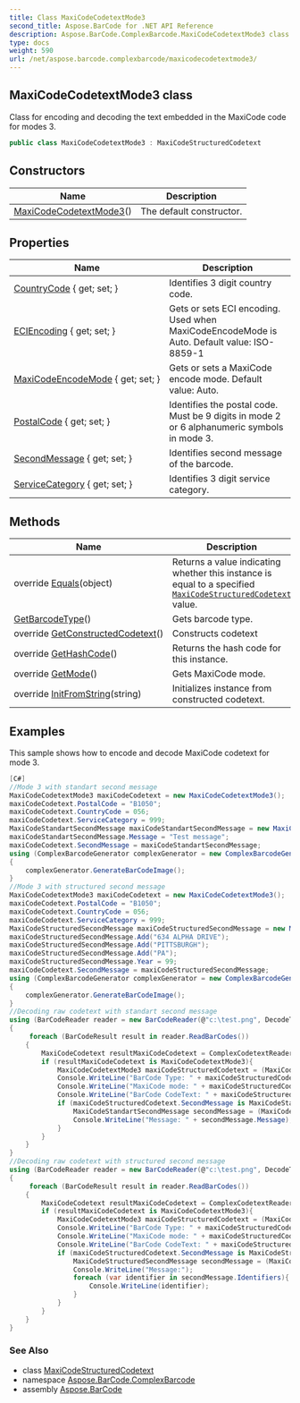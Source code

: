 ```yaml
---
title: Class MaxiCodeCodetextMode3
second_title: Aspose.BarCode for .NET API Reference
description: Aspose.BarCode.ComplexBarcode.MaxiCodeCodetextMode3 class. Class for encoding and decoding the text embedded in the MaxiCode code for modes 3
type: docs
weight: 590
url: /net/aspose.barcode.complexbarcode/maxicodecodetextmode3/
---
```

## MaxiCodeCodetextMode3 class

Class for encoding and decoding the text embedded in the MaxiCode code for modes 3.

```csharp
public class MaxiCodeCodetextMode3 : MaxiCodeStructuredCodetext
```

## Constructors

| Name | Description |
| --- | --- |
| [MaxiCodeCodetextMode3](maxicodecodetextmode3/)() | The default constructor. |

## Properties

| Name | Description |
| --- | --- |
| [CountryCode](../../aspose.barcode.complexbarcode/maxicodestructuredcodetext/countrycode/) { get; set; } | Identifies 3 digit country code. |
| [ECIEncoding](../../aspose.barcode.complexbarcode/maxicodecodetext/eciencoding/) { get; set; } | Gets or sets ECI encoding. Used when MaxiCodeEncodeMode is Auto. Default value: ISO-8859-1 |
| [MaxiCodeEncodeMode](../../aspose.barcode.complexbarcode/maxicodecodetext/maxicodeencodemode/) { get; set; } | Gets or sets a MaxiCode encode mode. Default value: Auto. |
| [PostalCode](../../aspose.barcode.complexbarcode/maxicodestructuredcodetext/postalcode/) { get; set; } | Identifies the postal code. Must be 9 digits in mode 2 or 6 alphanumeric symbols in mode 3. |
| [SecondMessage](../../aspose.barcode.complexbarcode/maxicodestructuredcodetext/secondmessage/) { get; set; } | Identifies second message of the barcode. |
| [ServiceCategory](../../aspose.barcode.complexbarcode/maxicodestructuredcodetext/servicecategory/) { get; set; } | Identifies 3 digit service category. |

## Methods

| Name | Description |
| --- | --- |
| override [Equals](../../aspose.barcode.complexbarcode/maxicodestructuredcodetext/equals/)(object) | Returns a value indicating whether this instance is equal to a specified [`MaxiCodeStructuredCodetext`](../maxicodestructuredcodetext/) value. |
| [GetBarcodeType](../../aspose.barcode.complexbarcode/maxicodecodetext/getbarcodetype/)() | Gets barcode type. |
| override [GetConstructedCodetext](../../aspose.barcode.complexbarcode/maxicodestructuredcodetext/getconstructedcodetext/)() | Constructs codetext |
| override [GetHashCode](../../aspose.barcode.complexbarcode/maxicodestructuredcodetext/gethashcode/)() | Returns the hash code for this instance. |
| override [GetMode](../../aspose.barcode.complexbarcode/maxicodecodetextmode3/getmode/)() | Gets MaxiCode mode. |
| override [InitFromString](../../aspose.barcode.complexbarcode/maxicodestructuredcodetext/initfromstring/)(string) | Initializes instance from constructed codetext. |

## Examples

This sample shows how to encode and decode MaxiCode codetext for mode 3.

```csharp
[C#]
//Mode 3 with standart second message
MaxiCodeCodetextMode3 maxiCodeCodetext = new MaxiCodeCodetextMode3();
maxiCodeCodetext.PostalCode = "B1050";
maxiCodeCodetext.CountryCode = 056;
maxiCodeCodetext.ServiceCategory = 999;
MaxiCodeStandartSecondMessage maxiCodeStandartSecondMessage = new MaxiCodeStandartSecondMessage();
maxiCodeStandartSecondMessage.Message = "Test message";
maxiCodeCodetext.SecondMessage = maxiCodeStandartSecondMessage;
using (ComplexBarcodeGenerator complexGenerator = new ComplexBarcodeGenerator(maxiCodeCodetext))
{
    complexGenerator.GenerateBarCodeImage();
}
//Mode 3 with structured second message
MaxiCodeCodetextMode3 maxiCodeCodetext = new MaxiCodeCodetextMode3();
maxiCodeCodetext.PostalCode = "B1050";
maxiCodeCodetext.CountryCode = 056;
maxiCodeCodetext.ServiceCategory = 999;
MaxiCodeStructuredSecondMessage maxiCodeStructuredSecondMessage = new MaxiCodeStructuredSecondMessage();
maxiCodeStructuredSecondMessage.Add("634 ALPHA DRIVE");
maxiCodeStructuredSecondMessage.Add("PITTSBURGH");
maxiCodeStructuredSecondMessage.Add("PA");
maxiCodeStructuredSecondMessage.Year = 99;
maxiCodeCodetext.SecondMessage = maxiCodeStructuredSecondMessage;
using (ComplexBarcodeGenerator complexGenerator = new ComplexBarcodeGenerator(maxiCodeCodetext))
{
    complexGenerator.GenerateBarCodeImage();
}
//Decoding raw codetext with standart second message
using (BarCodeReader reader = new BarCodeReader(@"c:\test.png", DecodeType.MaxiCode))
{
     foreach (BarCodeResult result in reader.ReadBarCodes())
    {
        MaxiCodeCodetext resultMaxiCodeCodetext = ComplexCodetextReader.TryDecodeMaxiCode(result.Extended.MaxiCode.MaxiCodeMode, result.CodeText);
        if (resultMaxiCodeCodetext is MaxiCodeCodetextMode3){
            MaxiCodeCodetextMode3 maxiCodeStructuredCodetext = (MaxiCodeCodetextMode3)resultMaxiCodeCodetext;
            Console.WriteLine("BarCode Type: " + maxiCodeStructuredCodetext.PostalCode);
            Console.WriteLine("MaxiCode mode: " + maxiCodeStructuredCodetext.CountryCode);
            Console.WriteLine("BarCode CodeText: " + maxiCodeStructuredCodetext.ServiceCategory);
            if (maxiCodeStructuredCodetext.SecondMessage is MaxiCodeStandartSecondMessage){
                MaxiCodeStandartSecondMessage secondMessage = (MaxiCodeStandartSecondMessage)maxiCodeStructuredCodetext.SecondMessage;
                Console.WriteLine("Message: " + secondMessage.Message);
            }
        }
    }
}
//Decoding raw codetext with structured second message
using (BarCodeReader reader = new BarCodeReader(@"c:\test.png", DecodeType.MaxiCode))
{
     foreach (BarCodeResult result in reader.ReadBarCodes())
    {
        MaxiCodeCodetext resultMaxiCodeCodetext = ComplexCodetextReader.TryDecodeMaxiCode(result.Extended.MaxiCode.MaxiCodeMode, result.CodeText);
        if (resultMaxiCodeCodetext is MaxiCodeCodetextMode3){
            MaxiCodeCodetextMode3 maxiCodeStructuredCodetext = (MaxiCodeCodetextMode3)resultMaxiCodeCodetext;
            Console.WriteLine("BarCode Type: " + maxiCodeStructuredCodetext.PostalCode);
            Console.WriteLine("MaxiCode mode: " + maxiCodeStructuredCodetext.CountryCode);
            Console.WriteLine("BarCode CodeText: " + maxiCodeStructuredCodetext.ServiceCategory);
            if (maxiCodeStructuredCodetext.SecondMessage is MaxiCodeStructuredSecondMessage){
                MaxiCodeStructuredSecondMessage secondMessage = (MaxiCodeStructuredSecondMessage)maxiCodeStructuredCodetext.SecondMessage;
                Console.WriteLine("Message:");
                foreach (var identifier in secondMessage.Identifiers){
                    Console.WriteLine(identifier);
                }
            }
        }
    }
}
```

### See Also

* class [MaxiCodeStructuredCodetext](../maxicodestructuredcodetext/)
* namespace [Aspose.BarCode.ComplexBarcode](../../aspose.barcode.complexbarcode/)
* assembly [Aspose.BarCode](../../)


